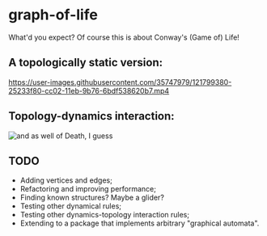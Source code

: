 # graph-of-life
What'd you expect? Of course this is about Conway's (Game of) Life!

## A topologically static version:


https://user-images.githubusercontent.com/35747979/121799380-25233f80-cc02-11eb-9b76-6bdf538620b7.mp4



## Topology-dynamics interaction:

![and as well of Death, I guess](https://github.com/izzortsi/graph-of-life/blob/e6da112f015fbe24fad3d456093f838cba2b62de/frames/graph_life2.gif "and as well of Death, I guess")


## TODO

- Adding vertices and edges;
- Refactoring and improving performance;
- Finding known structures? Maybe a glider?
- Testing other dynamical rules;
- Testing other dynamics-topology interaction rules;
- Extending to a package that implements arbitrary "graphical automata".
